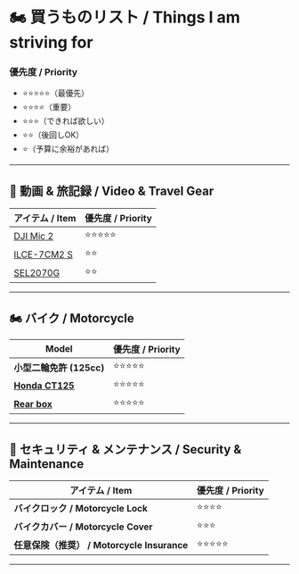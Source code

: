 # 🏍 買うものリスト / Things I am striving for

### 優先度 / Priority
- ⭐⭐⭐⭐⭐（最優先）
- ⭐⭐⭐⭐（重要）
- ⭐⭐⭐（できれば欲しい）
- ⭐⭐（後回しOK）
- ⭐（予算に余裕があれば）

---

## **🎤 動画 & 旅記録 / Video & Travel Gear**
| アイテム / Item  | 優先度 / Priority |
|----------------|--------------|
| [DJI Mic 2][DJI_Mic_2] | ⭐⭐⭐⭐⭐ |
| [ILCE-7CM2 S][ILCE-7CM2_S] | ⭐⭐ |
| [SEL2070G][SEL2070G] | ⭐⭐ |

---

## **🏍 バイク / Motorcycle**
| Model        | 優先度 / Priority |
|-------------------|--------------|
| **小型二輪免許 (125cc)** | ⭐⭐⭐⭐⭐ |
| **[Honda CT125][black_CT125]**| ⭐⭐⭐⭐⭐ |
| **[Rear box][givi_rear_box]**| ⭐⭐⭐⭐⭐ |

---

## **🔐 セキュリティ & メンテナンス / Security & Maintenance**
| アイテム / Item | 優先度 / Priority |
|----------------|--------------|
| **バイクロック / Motorcycle Lock** | ⭐⭐⭐⭐ |
| **バイクカバー / Motorcycle Cover** | ⭐⭐⭐ |
| **任意保険（推奨） / Motorcycle Insurance** | ⭐⭐⭐⭐⭐ |


---

[DJI_Mic_2]: https://www.amazon.co.jp/dp/B0CFZX734J/?coliid=I3Q8SY80QZGBVD&colid=2NQW6V853UHL6&ref_=list_c_wl_lv_ov_lig_dp_it&th=1

[ILCE-7CM2_S]: https://www.amazon.co.jp/%E3%82%BD%E3%83%8B%E3%83%BC-%E3%83%95%E3%83%AB%E3%82%B5%E3%82%A4%E3%82%BA-%E3%83%9F%E3%83%A9%E3%83%BC%E3%83%AC%E3%82%B9%E4%B8%80%E7%9C%BC%E3%82%AB%E3%83%A1%E3%83%A9-%CE%B17CII-ILCE-7CM2/dp/B0CGW8Q4JM/ref=pd_ci_mcx_mh_mcx_views_0_title?pd_rd_w=ld1JW&content-id=amzn1.sym.7133fed1-b7f0-4a9a-85e6-ec0056dbe781%3Aamzn1.symc.409c7fce-cbd2-4cf4-a6cb-824c258c8778&pf_rd_p=7133fed1-b7f0-4a9a-85e6-ec0056dbe781&pf_rd_r=CJVTTW2ZFMFY2WCV5TWY&pd_rd_wg=vPWkH&pd_rd_r=857edfa6-91b0-49ba-97c7-37139c01303d&pd_rd_i=B0CGW8Q4JM&th=1

[SEL2070G]: https://www.amazon.co.jp/%E3%82%BD%E3%83%8B%E3%83%BC-%E6%A8%99%E6%BA%96%E3%82%BA%E3%83%BC%E3%83%A0%E3%83%AC%E3%83%B3%E3%82%BA-20-70mm-%E3%83%87%E3%82%B8%E3%82%BF%E3%83%AB%E4%B8%80%E7%9C%BC%E3%82%AB%E3%83%A1%E3%83%A9%CE%B1-SEL2070G/dp/B0BSLN3X45/ref=sr_1_2?__mk_ja_JP=%E3%82%AB%E3%82%BF%E3%82%AB%E3%83%8A&crid=2QPY8F81MTG8S&dib=eyJ2IjoiMSJ9.wCYVGw2B36T4tx5HCJ-R-wOTM5aOoHeHiypw9Oobe1z6zdyQl-xMSMYaphOlImc2bEHZo5ZZJ3jJBuTDG3gB4_v2fuUeHO3y7ftbnH3iI4hkkPGWK_NJclgresAnAOApZwwYv9JMMyrFIGhxqPAxs1c_QdmRIVfL6EcJY2MrDyWjD-ydr7rOIOrYN4WoBmXkiTTeT72aB2iBuIijuCU9YEIw6PxyUloj8-ydzRuHPMc.z4Ky79aAp5itP8rcC5sQhVNFehTIdB5SS1WJlceAqyM&dib_tag=se&keywords=Sony%2BFE%2B20-70mm%2Bf%2F4%2BG&qid=1740050557&s=electronics&sprefix=sony%2Bfe%2B20-70mm%2Bf%2F4%2Bg%2Celectronics%2C192&sr=1-2&th=1


[black_CT125]: https://www.goobike.com/spread/8400042B30240522001/index.html

[givi_rear_box]: https://www.amazon.co.jp/GIVI-%E3%82%B8%E3%83%93-%E3%80%90%E3%82%A4%E3%82%BF%E3%83%AA%E3%82%A2%E3%83%96%E3%83%A9%E3%83%B3%E3%83%89%E3%80%91-98487-%E3%82%B9%E3%82%BF%E3%82%A4%E3%83%AA%E3%83%83%E3%82%B7%E3%83%A5%E3%83%87%E3%82%B6%E3%82%A4%E3%83%B3/dp/B07FYMKSKB?th=1